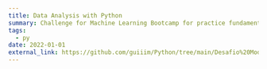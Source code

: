 ```yaml
---
title: Data Analysis with Python
summary: Challenge for Machine Learning Bootcamp for practice fundamental Data Analysis with Python
tags:
  - py
date: 2022-01-01
external_link: https://github.com/guiiim/Python/tree/main/Desafio%20Mod%20Fundamentos%20-%20IGTI
---
```

